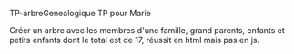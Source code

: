 TP-arbreGenealogique
TP pour Marie

Créer un arbre avec les membres d'une famille, grand parents, enfants et petits enfants dont le total est de 17, réussit en html mais pas en js.
